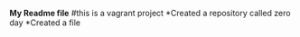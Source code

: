 **My Readme file**
#this is a vagrant project
*Created a repository called zero day
*Created a file
